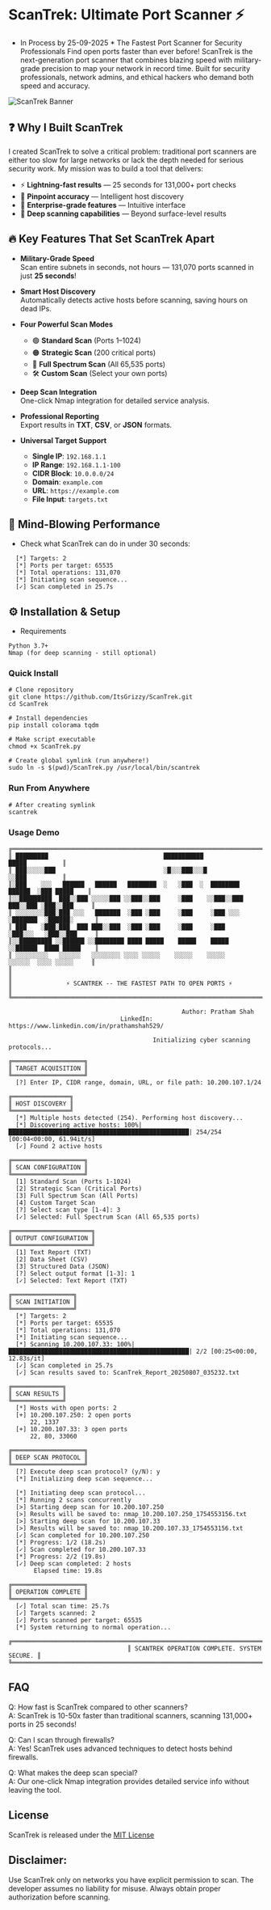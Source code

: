 # ScanTrek: Ultimate Port Scanner ⚡
* In Process by 25-09-2025 *
The Fastest Port Scanner for Security Professionals
Find open ports faster than ever before! ScanTrek is the next-generation port scanner that combines blazing speed with military-grade precision to map your network in record time. Built for security professionals, network admins, and ethical hackers who demand both speed and accuracy.

![ScanTrek Banner](https://github.com/ItsGrizzy/ScanTrek/blob/main/ScanTrek.png)

## ❓ Why I Built ScanTrek

I created ScanTrek to solve a critical problem: traditional port scanners are either too slow for large networks or lack the depth needed for serious security work. My mission was to build a tool that delivers:

- ⚡ **Lightning-fast results** — 25 seconds for 131,000+ port checks  
- 🎯 **Pinpoint accuracy** — Intelligent host discovery  
- 🏢 **Enterprise-grade features** — Intuitive interface  
- 🔎 **Deep scanning capabilities** — Beyond surface-level results  


## 🔥 Key Features That Set ScanTrek Apart

- **Military-Grade Speed**  
  Scan entire subnets in seconds, not hours — 131,070 ports scanned in just **25 seconds**!

- **Smart Host Discovery**  
  Automatically detects active hosts before scanning, saving hours on dead IPs.

- **Four Powerful Scan Modes**  
  - 🟢 **Standard Scan** (Ports 1–1024)  
  - 🟠 **Strategic Scan** (200 critical ports)  
  - 🔵 **Full Spectrum Scan** (All 65,535 ports)  
  - 🛠️ **Custom Scan** (Select your own ports)

- **Deep Scan Integration**  
  One-click Nmap integration for detailed service analysis.

- **Professional Reporting**  
  Export results in **TXT**, **CSV**, or **JSON** formats.

- **Universal Target Support**  
  - **Single IP**: `192.168.1.1`  
  - **IP Range**: `192.168.1.1-100`  
  - **CIDR Block**: `10.0.0.0/24`  
  - **Domain**: `example.com`  
  - **URL**: `https://example.com`  
  - **File Input**: `targets.txt`

## 🚀 Mind-Blowing Performance
* Check what ScanTrek can do in under 30 seconds:
```
  [*] Targets: 2
  [*] Ports per target: 65535
  [*] Total operations: 131,070
  [*] Initiating scan sequence...
  [✓] Scan completed in 25.7s
```

## ⚙️ Installation & Setup
* Requirements
```
Python 3.7+
Nmap (for deep scanning - still optional)
```
### Quick Install
```
# Clone repository
git clone https://github.com/ItsGrizzy/ScanTrek.git
cd ScanTrek

# Install dependencies
pip install colorama tqdm

# Make script executable
chmod +x ScanTrek.py

# Create global symlink (run anywhere!)
sudo ln -s $(pwd)/ScanTrek.py /usr/local/bin/scantrek
```
### Run From Anywhere
```
# After creating symlink
scantrek
```
### Usage Demo
```
╔════════════════════════════════════════════════════════════════════════════════════════╗
║ █████████                                ███████████                    █████          ║
║ ███░░░░░███                              ░█░░░███░░░█                   ░░███          ║
║░███    ░░░   ██████   ██████   ████████  ░   ░███  ░  ████████   ██████  ░███ █████    ║
║░░█████████  ███░░███ ░░░░░███ ░░███░░███     ░███    ░░███░░███ ███░░███ ░███░░███     ║
║ ░░░░░░░░███░███ ░░░   ███████  ░███ ░███     ░███     ░███ ░░░ ░███████  ░██████░      ║
║ ███    ░███░███  ███ ███░░███  ░███ ░███     ░███     ░███     ░███░░░   ░███░░███     ║
║░░█████████ ░░██████ ░░████████ ████ █████    █████    █████    ░░██████  ████ █████    ║
║ ░░░░░░░░░   ░░░░░░   ░░░░░░░░ ░░░░ ░░░░░    ░░░░░    ░░░░░      ░░░░░░  ░░░░ ░░░░░     ║
║                                                                                        ║
║               ⚡ SCANTREK -- THE FASTEST PATH TO OPEN PORTS ⚡                         ║                           
╚════════════════════════════════════════════════════════════════════════════════════════╝

                                                Author: Pratham Shah                                               
                               LinkedIn: https://www.linkedin.com/in/prathamshah529/                               

                                        Initializing cyber scanning protocols...                                        

╔════════════════════╗
║ TARGET ACQUISITION ║
╚════════════════════╝
  [?] Enter IP, CIDR range, domain, URL, or file path: 10.200.107.1/24

╔════════════════╗
║ HOST DISCOVERY ║
╚════════════════╝
  [*] Multiple hosts detected (254). Performing host discovery...
  [*] Discovering active hosts: 100%|██████████████████████████████████████████████████| 254/254 [00:04<00:00, 61.94it/s]
  [✓] Found 2 active hosts

╔════════════════════╗
║ SCAN CONFIGURATION ║
╚════════════════════╝
  [1] Standard Scan (Ports 1-1024)
  [2] Strategic Scan (Critical Ports)
  [3] Full Spectrum Scan (All Ports)
  [4] Custom Target Scan
  [?] Select scan type [1-4]: 3
  [✓] Selected: Full Spectrum Scan (All 65,535 ports)

╔══════════════════════╗
║ OUTPUT CONFIGURATION ║
╚══════════════════════╝
  [1] Text Report (TXT)
  [2] Data Sheet (CSV)
  [3] Structured Data (JSON)
  [?] Select output format [1-3]: 1
  [✓] Selected: Text Report (TXT)

╔═════════════════╗
║ SCAN INITIATION ║
╚═════════════════╝
  [*] Targets: 2
  [*] Ports per target: 65535
  [*] Total operations: 131,070
  [*] Initiating scan sequence...
  [*] Scanning 10.200.107.33: 100%|██████████████████████████████████████████████████| 2/2 [00:25<00:00, 12.83s/it] 
  [✓] Scan completed in 25.7s
  [✓] Scan results saved to: ScanTrek_Report_20250807_035232.txt

╔══════════════╗
║ SCAN RESULTS ║
╚══════════════╝
  [*] Hosts with open ports: 2
  [+] 10.200.107.250: 2 open ports
      22, 1337
  [+] 10.200.107.33: 3 open ports
      22, 80, 33060

╔════════════════════╗
║ DEEP SCAN PROTOCOL ║
╚════════════════════╝
  [?] Execute deep scan protocol? (y/N): y
  [*] Initializing deep scan sequence...                                                                                     

  [*] Initiating deep scan protocol...                                                                                       
  [*] Running 2 scans concurrently
  [>] Starting deep scan for 10.200.107.250
  [>] Results will be saved to: nmap_10.200.107.250_1754553156.txt
  [>] Starting deep scan for 10.200.107.33
  [>] Results will be saved to: nmap_10.200.107.33_1754553156.txt
  [✓] Scan completed for 10.200.107.250
  [*] Progress: 1/2 (18.2s)
  [✓] Scan completed for 10.200.107.33
  [*] Progress: 2/2 (19.8s)
  [✓] Deep scan completed: 2 hosts
       Elapsed time: 19.8s

╔════════════════════╗
║ OPERATION COMPLETE ║
╚════════════════════╝
  [✓] Total scan time: 25.7s
  [✓] Targets scanned: 2
  [✓] Ports scanned per target: 65535
  [*] System returning to normal operation...

╔═══════════════════════════════════════════════════════════════════════════════════════════════════════════════════════════╗
                                 ║ SCANTREK OPERATION COMPLETE. SYSTEM SECURE. ║                                 
╚═══════════════════════════════════════════════════════════════════════════════════════════════════════════════════════════╝
```
## FAQ
Q: How fast is ScanTrek compared to other scanners? <br>
A: ScanTrek is 10-50x faster than traditional scanners, scanning 131,000+ ports in 25 seconds!

Q: Can I scan through firewalls? <br>
A: Yes! ScanTrek uses advanced techniques to detect hosts behind firewalls.

Q: What makes the deep scan special? <br>
A: Our one-click Nmap integration provides detailed service info without leaving the tool.

## License
ScanTrek is released under the [MIT License](https://github.com/ItsGrizzy/ScanTrek?tab=MIT-1-ov-file#readme)

## Disclaimer: 
Use ScanTrek only on networks you have explicit permission to scan. The developer assumes no liability for misuse. Always obtain proper authorization before scanning.


